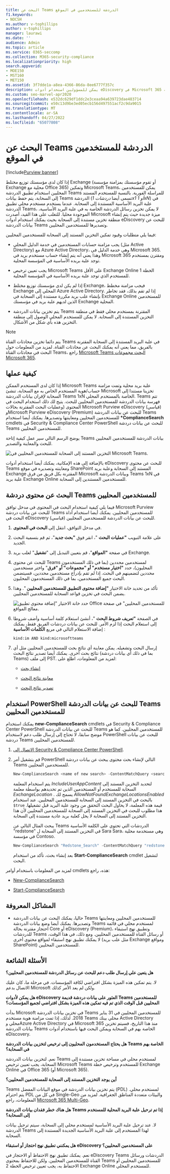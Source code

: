 ```yaml
---
title: البحث عن Teams الدردشة للمستخدمين في الموقع
f1.keywords:
- NOCSH
ms.author: v-tophillips
author: v-tophillips
manager: laurawi
ms.date: ''
audience: Admin
ms.topic: article
ms.service: O365-seccomp
ms.collection: M365-security-compliance
ms.localizationpriority: high
search.appverid:
- MOE150
- MST160
- MET150
ms.assetid: 3f7dde1a-a8ea-4366-86da-8ee6777f357c
description: يمكن للمسؤولين استخدام أدوات eDiscovery في Microsoft 365 للبحث عن بيانات الدردشة Teams وتصديرها للمستخدمين المحليين في توزيع مختلط Exchange.
ms.custom: seo-marvel-apr2020
ms.openlocfilehash: e532dc629df1ddc2e3ceaa94a639723dae483714
ms.sourcegitcommit: e50c13d9be3ed05ecb156d497551acf2c9da9015
ms.translationtype: MT
ms.contentlocale: ar-SA
ms.lasthandoff: 04/27/2022
ms.locfileid: "65077808"
---
```

# <a name="search-for-teams-chat-data-for-on-premises-users"></a>البحث عن Teams الدردشة للمستخدمين في الموقع

[!include[Purview banner](../includes/purview-rebrand-banner.md)]

إذا كان لدى مؤسستك توزيع مختلط Exchange (أو تقوم مؤسستك بمزامنة مؤسسة Exchange محلية مع Office 365) وتمكين Microsoft Teams، يمكن للمستخدمين المحليين استخدام تطبيق الدردشة Teams للمراسلة الفورية. بالنسبة للمستخدم المستند إلى السحابة، يتم حفظ بيانات Teams الدردشة (تسمى أيضا *دردشات 1x1 أو 1xN*) في علبة البريد الأساسية المستندة إلى السحابة. عندما يستخدم مستخدم محلي تطبيق الدردشة Teams، لا يمكن تخزين رسائل الدردشة الخاصة به في علبة البريد الأساسية، الموجودة محليا. للتغلب على هذا القيد، أصدرت Microsoft ميزة جديدة حيث يتم إنشاء منطقة تخزين مستندة إلى السحابة بحيث يمكنك استخدام أدوات eDiscovery للبحث عن بيانات الدردشة Teams وتصديرها للمستخدمين المحليين.
  
فيما يلي متطلبات وقيود تمكين التخزين المستند إلى السحابة للمستخدمين المحليين:
  
- يجب مزامنة حسابات المستخدمين في خدمة الدليل المحلي (مثل Active Directory) مع Azure Active Directory، وهي خدمة الدليل في Microsoft 365. وهذا يعني أنه يتم إنشاء حساب مستخدم بريد في Microsoft 365 ومقترن بمستخدم توجد علبة بريده الأساسية في المؤسسة المحلية.

- يجب تعيين ترخيص Microsoft Teams على الأقل Exchange Online الخطة 1 للمستخدم الذي توجد علبة بريده الأساسية في المؤسسة المحلية.

- إذا لم يكن لدى مؤسستك توزيع مختلط Exchange، فيجب مزامنة مخطط Exchange المحلي إلى Azure Active Directory. إذا لم تقم بذلك، فقد تخاطر بإنشاء علب بريد مكررة مستندة إلى السحابة في Exchange Online للمستخدمين الذين لديهم علبة بريد في مؤسستك Exchange المحلية.

- يتم تخزين بيانات الدردشة Teams المقترنة بمستخدم محلي فقط في منطقة التخزين المستندة إلى السحابة. لا يمكن للمستخدم المحلي الوصول إلى منطقة التخزين هذه بأي شكل من الأشكال.

> [!NOTE]
> يتم دائما تخزين محادثات القناة Teams في علبة البريد المستندة إلى السحابة المقترنة بالفريق، مما يعني أنه يمكنك البحث عن محادثات القناة. لمزيد من المعلومات حول البحث في محادثات القناة Teams، راجع [Microsoft Teams البحث مجموعات Microsoft 365](content-search-reference.md#searching-microsoft-teams-and-microsoft-365-groups).
  
## <a name="how-it-works"></a>كيفية عملها

إذا كان لدى المستخدم الممكن Microsoft Teams علبة بريد محلية وتمت مزامنة حساب/هوية المستخدم الخاص به مع السحابة، تنشئ Microsoft تخزينا مستندا إلى السحابة لإقران بيانات الدردشة Teams 1xN الخاصة بالمستخدم المحلي. Teams تتم فهرسة بيانات الدردشة للمستخدمين المحليين للبحث. يتيح لك ذلك استخدام البحث في المحتوى (وعمليات البحث المقترنة بحالات Microsoft Purview eDiscovery (قياسي) وMicrosoft Purview eDiscovery (Premium) للبحث عن بيانات الدردشة Teams للمستخدمين المحليين ومعاينتها وتصديرها. يمكنك أيضا استخدام **\*ComplianceSearch** cmdlets في Security & Compliance Center PowerShell للبحث عن بيانات دردشة Teams للمستخدمين المحليين.
  
يوضح الرسم التالي سير عمل كيفية إتاحة Teams بيانات الدردشة للمستخدمين المحليين للبحث والمعاينة والتصدير.
  
![التخزين المستند إلى السحابة للمستخدمين المحليين في Microsoft Teams.](../media/EHAMShard1.png)
  
بالإضافة إلى هذه الإمكانية، يمكنك أيضا استخدام أدوات eDiscovery للبحث عن محتوى Teams ومعاينته وتصديره في موقع SharePoint المستند إلى السحابة وعلبة بريد Exchange المقترنة بكل فريق من فرق Microsoft وبيانات الدردشة Teams 1xN في علبة بريد Exchange Online للمستخدمين المستندين إلى السحابة.

## <a name="searching-for-teams-chat-content-for-on-premises-users"></a>البحث عن محتوى دردشة Teams للمستخدمين المحليين

فيما يلي كيفية استخدام البحث في المحتوى في مدخل توافق Microsoft Purview للبحث عن بيانات دردشة Teams للمستخدمين المحليين. يمكنك أيضا استخدام أداة البحث في eDiscovery (قياسي) للبحث عن بيانات الدردشة للمستخدمين المحليين.
  
1. في مدخل التوافق، انتقل إلى **البحث في المحتوى**.

2. على علامة التبويب **"عمليات البحث** "، انقر فوق **"بحث جديد**"، ثم قم بتسمية البحث الجديد.

3. في صفحة **"المواقع**"، قم بتعيين التبديل إلى "**تشغيل**" لعلب بريد Exchange.

4. للبحث عن محتوى Teams لمستخدمين محددين (بما في ذلك المستخدمون المحليون)، حدد **"اختيار مستخدم" أو "مجموعات" أو "فرق**" واختر مستخدمين محددين لتضمينهم في البحث. إذا لم تقم بإدراج مستخدمين محددين، فسيتضمن البحث جميع المستخدمين، بما في ذلك المستخدمون المحليون.

5. تأكد من تحديد خانة الاختيار **"إضافة محتوى التطبيق للمستخدمين المحليين** ". وهذا يضمن البحث في تخزين قواعد السحابة للمستخدمين المحليين.

    ![حدد خانة الاختيار "إضافة محتوى تطبيق Office للمستخدمين المحليين" في صفحة معالج المواقع.](../media/EHAMShardCheckBox.png)

6. في الصفحة **"تعريف شروط البحث** "، أنشئ استعلام كلمة أساسية وأضف شروطا إلى استعلام البحث إذا لزم الأمر. للبحث عن بيانات دردشات الفريق فقط، يمكنك إضافة الاستعلام التالي في مربع **الكلمات الأساسية** :

    ```text
    kind:im AND kind:microsoftteams
    ```

6. إرسال البحث وتشغيله. يمكن معاينة أي نتائج بحث للمستخدمين المحليين مثل أي نتائج بحث أخرى. يمكنك أيضا تصدير نتائج البحث (بما في ذلك أي بيانات دردشة Teams) إلى ملف PST. لمزيد من المعلومات، اطلع على:

    - [إنشاء بحث](content-search.md)

    - [معاينة نتائج البحث](preview-ediscovery-search-results.md)

    - [تصدير نتائج البحث](export-search-results.md)

## <a name="using-powershell-to-search-for-teams-chat-data-for-on-premises-users"></a>استخدام PowerShell للبحث عن بيانات الدردشة Teams للمستخدمين المحليين

يمكنك استخدام **new-ComplianceSearch** cmdlets في Security & Compliance Center PowerShell للبحث عن بيانات الدردشة Teams للمستخدمين المحليين. كما هو موضح سابقا، لا تحتاج إلى إرسال طلب دعم لاستخدام PowerShell للبحث عن بيانات دردشة Teams للمستخدمين المحليين.
  
1. [الاتصال إلى Security & Compliance Center PowerShell](/powershell/exchange/connect-to-scc-powershell).

2. قم بتشغيل أمر PowerShell التالي لإنشاء بحث محتوى يبحث عن بيانات دردشة Teams للمستخدمين المحليين.

    ```powershell
    New-ComplianceSearch <name of new search> -ContentMatchQuery <search query> -ExchangeLocation <on-premises user> -IncludeUserAppContent $true -AllowNotFoundExchangeLocationsEnabled $true  
    ```

    يتم استخدام المعلمة *IncludeUserAppContent*  لتحديد التخزين المستند إلى السحابة للمستخدم أو المستخدمين الذين تم تحديدهم بواسطة معلمة  *ExchangeLocation*  . يسمح لك *AllowNotFoundExchangeLocationsEnabled*  بالبحث في التخزين المستند إلى السحابة للمستخدمين المحليين. عند استخدام `$true` قيمة هذه المعلمة، لا يحاول البحث التحقق من وجود علبة البريد قبل تشغيلها. هذا مطلوب للبحث في التخزين المستند إلى السحابة للمستخدمين المحليين لأن هذا التخزين المستند إلى السحابة لا يحل كعلبة بريد عادية مستندة إلى السحابة.

    يبحث المثال التالي عن Teams الدردشات التي تحتوي على الكلمة الأساسية "redstone" في التخزين المستند إلى السحابة ل Sara Sara، وهي مستخدمة محلية في مؤسسة Contoso.
  
    ```powershell
    New-ComplianceSearch "Redstone_Search" -ContentMatchQuery "redstone AND (kind:im AND kind:microsoftteams)" -ExchangeLocation sarad@contoso.com -IncludeUserAppContent $true -AllowNotFoundExchangeLocationsEnabled $true  
    ```

   بعد إنشاء بحث، تأكد من استخدام **Start-ComplianceSearch** cmdlet لتشغيل البحث.
  
لمزيد من المعلومات باستخدام أوامر cmdlets هذه، راجع:
  
- [New-ComplianceSearch](/powershell/module/exchange/new-compliancesearch)

- [Start-ComplianceSearch](/powershell/module/exchange/start-compliancesearch)

## <a name="known-issues"></a>المشاكل المعروفة

- حاليا، يمكنك البحث عن بيانات الدردشة Teams للمستخدمين المحليين ومعاينتها وتصديرها. يمكنك أيضا وضع بيانات الدردشة Teams لمستخدم محلي في قائمة احتجاز مقترنة بحالة Core أو eDiscovery (Premium)، وتطبيق نهج استبقاء للدردشات Teams أو رسائل القناة للمستخدمين المحليين. ومع ذلك، في هذا الوقت، لا يمكنك تطبيق نهج استبقاء لمواقع محتوى أخرى (مثل علب بريد Exchange ومواقع SharePoint) للمستخدمين المحليين.

## <a name="frequently-asked-questions"></a>الأسئلة الشائعة

**هل يتعين علي إرسال طلب دعم للبحث عن رسائل الدردشة للمستخدمين المحليين؟**

لا. يتم تمكين هذه الميزة بشكل افتراضي لكافة المؤسسات. في مرحلة ما، كان عليك الاتصال بدعم Microsoft ولكن لم يعد الأمر كذلك.
  
 **هل يمكن لأدوات eDiscovery العثور على بيانات دردشة قديمة Teams للمستخدمين المحليين قبل الوقت الذي تم فيه تمكين هذه الميزة بشكل افتراضي لجميع المؤسسات؟**
  
بدأت Microsoft في تخزين بيانات الدردشة Teams للمستخدمين المحليين في 31 يناير 2018. لذلك، إذا تمت مزامنة هوية مستخدم Teams محلي بينك Active Directory محلي وAzure Active Directory في Microsoft 365 منذ هذا التاريخ، فسيتم تخزين بيانات الدردشة Teams الخاصة بهم في السحابة ويمكن البحث فيها باستخدام أدوات eDiscovery.

 **هل يحتاج المستخدمون المحليون إلى ترخيص لتخزين بيانات الدردشة Teams الخاصة بهم في السحابة؟**
  
نعم. لتخزين بيانات الدردشة Teams لمستخدم محلي في مساحة تخزين مستندة إلى السحابة، يجب تعيين ترخيص Microsoft Teams للمستخدم وترخيص خطة Exchange Online في Office 365 (أو Microsoft 365).

**أين يوجد التخزين المستند إلى السحابة للمستخدمين المحليين؟**
  
Teams يتم تخزين بيانات الدردشة في موقع البيانات المفضل (PDL) لمستخدم محلي. يتم احترام PDL في كل من Single-Geo والبيئات متعددة المناطق الجغرافية. لمزيد من المعلومات، راجع [Microsoft 365 Multi-Geo](../enterprise/microsoft-365-multi-geo.md).

**هل هناك خطر فقدان بيانات الدردشة Teams إذا تم ترحيل علبة البريد المحلية للمستخدم إلى السحابة؟**
  
لا. عند ترحيل علبة البريد الأساسية لمستخدم محلي إلى السحابة، سيتم ترحيل بيانات الدردشة Teams لهذا المستخدم إلى علبة البريد الأساسية الجديدة المستندة إلى السحابة.
  
 **هل يمكنني تطبيق نهج احتجاز أو استبقاء eDiscovery على المستخدمين المحليين؟**
  
نعم. يمكنك تطبيق نهج الاحتفاظ أو الاحتجاز في eDiscovery Teams الدردشات ورسائل القناة للمستخدمين المحليين. ولكن للاحتفاظ بمحتوى Teams للمستخدمين المحليين أو الاحتفاظ به، يجب تعيين ترخيص الخطة 2 Exchange Online للمستخدم المحلي.
